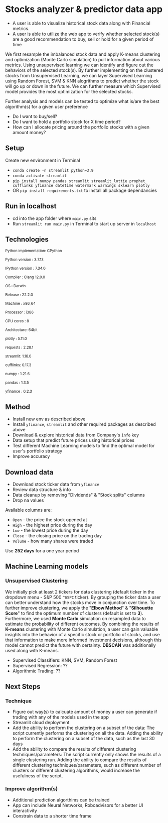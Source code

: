 # Stocks analyzer & predictor data app

- A user is able to visualize historical stock data along with Financial metrics.
- A user is able to utilize the web app to verify whether selected stock(s) are a good recommendation to buy, sell or hold for a given period of time

We first resample the imbalanced stock data and apply K-means clustering and optimization (Monte Carlo simulation) to pull information about various metrics. Using unsupervised learning we can identify and figure out the behaviors of the selected stock(s).
By further implementing on the clustered stocks from Unsupervised Learning, we can layer Supervised Learning using Random Forest, SVM & KNN alogrithms to predict whether the stock will go up or down in the future. We can further measure which Supervised model provides the most optimization for the selected stocks.

Further analysis and models can be tested to optimize what is/are the best algorithm(s) for a given user preference
- Do I want to buy/sell?
- Do I want to hold a portfolio stock for X time period?
- How can I allocate pricing around the portfolio stocks with a given amount money?




## Setup
Create new environment in Terminal
- `conda create -n streamlit python=3.9`
- `conda activate streamlit`
- `pip install numpy pandas streamlit streamlit_lottie prophet cufflinks yfinance datetime watermark warnings sklearn plotly`
- OR `pip install requirements.txt` to install all package dependancies


## Run in localhost
- cd into the app folder where `main.py` sits
- Run `streamlit run main.py` in Terminal to start up server in `localhost`


## Technologies
<sub>Python implementation: CPython</sub>

<sub>Python version       : 3.7.13</sub>

<sub>IPython version      : 7.34.0</sub>


<sub>Compiler    : Clang 12.0.0</sub> 

<sub>OS          : Darwin</sub>

<sub>Release     : 22.2.0</sub>

<sub>Machine     : x86_64</sub>

<sub>Processor   : i386</sub>

<sub>CPU cores   : 8</sub>

<sub>Architecture: 64bit</sub>


<sub>plotly   : 5.11.0</sub>

<sub>requests : 2.28.1</sub>

<sub>streamlit: 1.16.0</sub>

<sub>cufflinks: 0.17.3</sub>

<sub>numpy    : 1.21.6</sub>

<sub>pandas   : 1.3.5</sub>

<sub>yfinance : 0.2.3</sub>



## Method
- Install new env as described above
- Install `yfinance`, `streamlit` and other required packages as described above
- Download & explore historical data from Company's `info` key
- Data setup that predict future prices using historical prices
- Test different Machine Learning models to find the optimal model for user's portfolio strategy
- Improve accuracy


## Download data
- Download stock ticker data from `yfinance`
- Review data structure & info
- Data cleanup by removing "Dividends" & "Stock splits" columns
- Drop na values

Available columns are:
- `Open` - the price the stock opened at
- `High` - the highest price during the day
- `Low` - the lowest price during the day
- `Close` - the closing price on the trading day
- `Volume` - how many shares were traded

Use **252 days** for a one year period



## Machine Learning models

### Unsupervised Clustering
We initially pick at least 2 tickers for data clustering (default ticker in the dropdown menu - S&P 500 `^GSPC` ticker). By grouping the ticker data a user can better understand how the stocks move in conjunction over time. To further improve clustering, we apply the "**Elbow Method**" & "**Silhouette Score**" to find the optimum number of clusters (default is set to **3**).
Furthermore, we used **Monte Carlo** simulation on resampled data to estimate the probability of different outcomes. By combining the results of **K-means** clustering with Monte Carlo simulation, a user can gain valuable insights into the behavior of a specific stock or portfolio of stocks, and use that information to make more informed investment decisions, although this model cannot predict the future with certainty.
**DBSCAN** was additionally used along with K-means.


- Supervised Classifiers: KNN, SVM, Random Forest
- Supervised Regression: ??
- Algorithmic Trading: ??


## Next Steps

### Technique
- Figure out way(s) to calcuate amount of money a user can generate if trading with any of the models used in the app
- Streamlit cloud deployment
- Add the ability to perform the clustering on a subset of the data: The script currently performs the clustering on all the data. Adding the ability to perform the clustering on a subset of the data, such as the last 30 days
- Add the ability to compare the results of different clustering techniques/parameters: The script currently only shows the results of a single clustering run. Adding the ability to compare the results of different clustering techniques/parameters, such as different number of clusters or different clustering algorithms, would increase the usefulness of the script.

### Improve algorithm(s)
- Additional prediction algorthims can be trained
- App can include Neural Networks, Roboadvisors for a better UI interactivity
- Constrain data to a shorter time frame


